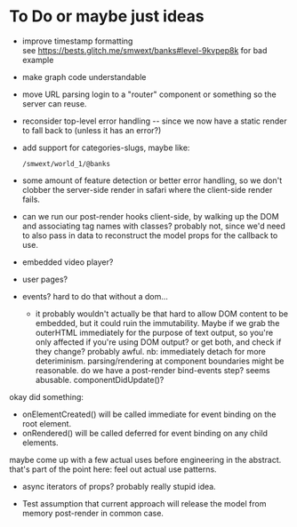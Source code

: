 # To Do or maybe just ideas

- improve timestamp formatting  
  see <https://bests.glitch.me/smwext/banks#level-9kvpep8k> for bad example
  
- make graph code understandable

- move URL parsing login to a "router" component or something so the server can reuse.

- reconsider top-level error handling -- since we now have a static render to fall back to (unless it has an error?)

- add support for categories-slugs, maybe like:

      /smwext/world_1/@banks

- some amount of feature detection or better error handling, so we don't clobber the server-side render in safari where the client-side render fails.

- can we run our post-render hooks client-side, by walking up the DOM and associating tag names with classes? probably not, since we'd need to also pass in data to reconstruct the model props for the callback to use.

- embedded video player?

- user pages?

- events? hard to do that without a dom...
  - it probably wouldn't actually be that hard to allow DOM content to be
    embedded, but it could ruin the immutability. Maybe if we grab the
    outerHTML immediately for the purpose of text output, so you're only
    affected if you're using DOM output? or get both, and check if they change?
    probably awful. nb: immediately detach for more deteriminism.
    parsing/rendering at component boundaries might be reasonable.
    do we have a post-render bind-events step? seems abusable.
    componentDidUpdate()?
    
okay did something:
  - onElementCreated() will be called immediate for event binding on the root element.
  - onRendered() will be called deferred for event binding on any child elements.


maybe come up with a few actual uses before engineering in the abstract.
that's part of the point here: feel out actual use patterns.

- async iterators of props? probably really stupid idea.

- Test assumption that current approach will release the model from memory post-render in common case.
